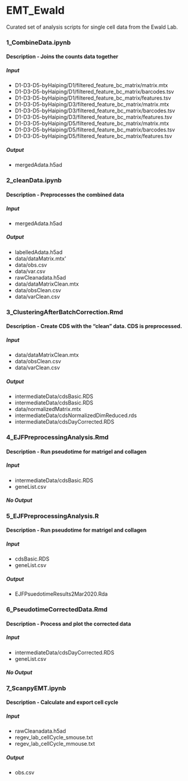 # EMT_Ewald
Curated set of analysis scripts for single cell data from the Ewald Lab.

### 1_CombineData.ipynb
#### Description - Joins the counts data together
##### Input 
* D1-D3-D5-byHaiping/D1/filtered_feature_bc_matrix/matrix.mtx
* D1-D3-D5-byHaiping/D1/filtered_feature_bc_matrix/barcodes.tsv
* D1-D3-D5-byHaiping/D1/filtered_feature_bc_matrix/features.tsv
* D1-D3-D5-byHaiping/D3/filtered_feature_bc_matrix/matrix.mtx
* D1-D3-D5-byHaiping/D3/filtered_feature_bc_matrix/barcodes.tsv
* D1-D3-D5-byHaiping/D3/filtered_feature_bc_matrix/features.tsv
* D1-D3-D5-byHaiping/D5/filtered_feature_bc_matrix/matrix.mtx
* D1-D3-D5-byHaiping/D5/filtered_feature_bc_matrix/barcodes.tsv
* D1-D3-D5-byHaiping/D5/filtered_feature_bc_matrix/features.tsv
##### Output
* mergedAdata.h5ad

### 2_cleanData.ipynb
#### Description - Preprocesses the combined data
##### Input 
* mergedAdata.h5ad
##### Output
* labelledAdata.h5ad
* data/dataMatrix.mtx'
* data/obs.csv
* data/var.csv
* rawCleanadata.h5ad
* data/dataMatrixClean.mtx
* data/obsClean.csv
* data/varClean.csv

### 3_ClusteringAfterBatchCorrection.Rmd
#### Description - Create CDS with the “clean” data. CDS is preprocessed.
##### Input 
* data/dataMatrixClean.mtx
* data/obsClean.csv
* data/varClean.csv
##### Output
* intermediateData/cdsBasic.RDS
* intermediateData/cdsBasic.RDS
* data/normalizedMatrix.mtx
* intermediateData/cdsNormalizedDimReduced.rds
* intermediateData/cdsDayCorrected.RDS

### 4_EJFPreprocessingAnalysis.Rmd
#### Description - Run pseudotime for matrigel and collagen
##### Input 
* intermediateData/cdsBasic.RDS
* geneList.csv
##### No Output

### 5_EJFPreprocessingAnalysis.R
#### Description - Run pseudotime for matrigel and collagen
##### Input 
* cdsBasic.RDS  
* geneList.csv
##### Output
* EJFPsuedotimeResults2Mar2020.Rda

### 6_PseudotimeCorrectedData.Rmd
#### Description - Process and plot the corrected data
##### Input 
* intermediateData/cdsDayCorrected.RDS
* geneList.csv
##### No Output

### 7_ScanpyEMT.ipynb
#### Description - Calculate and export cell cycle 
##### Input 
* rawCleanadata.h5ad
* regev_lab_cellCycle_smouse.txt
* regev_lab_cellCycle_mmouse.txt
##### Output
* obs.csv
